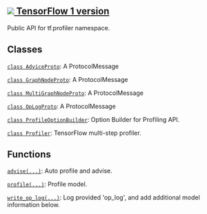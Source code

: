 [ ![](https://tensorflow.google.cn/images/tf_logo_32px.png) TensorFlow 1
version](/versions/r1.15/api_docs/python/tf/compat/v1/profiler)  
---  
  
Public API for tf.profiler namespace.

## Classes

[`class
AdviceProto`](https://tensorflow.google.cn/api_docs/python/tf/compat/v1/profiler/AdviceProto):
A ProtocolMessage

[`class
GraphNodeProto`](https://tensorflow.google.cn/api_docs/python/tf/compat/v1/profiler/GraphNodeProto):
A ProtocolMessage

[`class
MultiGraphNodeProto`](https://tensorflow.google.cn/api_docs/python/tf/compat/v1/profiler/MultiGraphNodeProto):
A ProtocolMessage

[`class
OpLogProto`](https://tensorflow.google.cn/api_docs/python/tf/compat/v1/profiler/OpLogProto):
A ProtocolMessage

[`class
ProfileOptionBuilder`](https://tensorflow.google.cn/api_docs/python/tf/compat/v1/profiler/ProfileOptionBuilder):
Option Builder for Profiling API.

[`class
Profiler`](https://tensorflow.google.cn/api_docs/python/tf/compat/v1/profiler/Profiler):
TensorFlow multi-step profiler.

## Functions

[`advise(...)`](https://tensorflow.google.cn/api_docs/python/tf/compat/v1/profiler/advise):
Auto profile and advise.

[`profile(...)`](https://tensorflow.google.cn/api_docs/python/tf/compat/v1/profiler/profile):
Profile model.

[`write_op_log(...)`](https://tensorflow.google.cn/api_docs/python/tf/compat/v1/profiler/write_op_log):
Log provided 'op_log', and add additional model information below.

